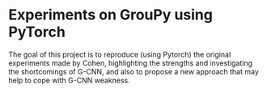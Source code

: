# Experiments on GrouPy using PyTorch

The goal of this project is to reproduce 
(using Pytorch) the original experiments made by Cohen, 
highlighting the strengths and investigating the shortcomings of G-CNN, 
and also to propose a new approach that may help 
to cope with G-CNN weakness.
